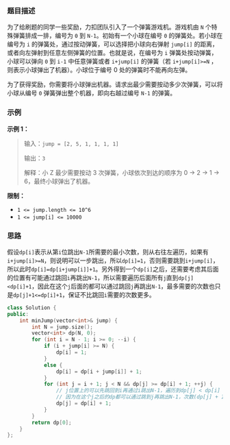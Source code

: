 ### 题目描述

为了给刷题的同学一些奖励，力扣团队引入了一个弹簧游戏机。游戏机由 `N` 个特殊弹簧排成一排，编号为 `0` 到 `N-1`。初始有一个小球在编号 `0` 的弹簧处。若小球在编号为 `i` 的弹簧处，通过按动弹簧，可以选择把小球向右弹射 `jump[i]` 的距离，或者向左弹射到任意左侧弹簧的位置。也就是说，在编号为 `i` 弹簧处按动弹簧，小球可以弹向 `0` 到 `i-1` 中任意弹簧或者 `i+jump[i]` 的弹簧（若 `i+jump[i]>=N` ，则表示小球弹出了机器）。小球位于编号 0 处的弹簧时不能再向左弹。

为了获得奖励，你需要将小球弹出机器。请求出最少需要按动多少次弹簧，可以将小球从编号 `0` 弹簧弹出整个机器，即向右越过编号 `N-1` 的弹簧。

### 示例

**示例 1：**

> 输入：`jump = [2, 5, 1, 1, 1, 1]`
>
> 输出：`3`
>
> 解释：小 Z 最少需要按动 3 次弹簧，小球依次到达的顺序为 0 -> 2 -> 1 -> 6，最终小球弹出了机器。

**限制：**

- `1 <= jump.length <= 10^6`
- `1 <= jump[i] <= 10000`

### 思路

假设`dp[i]`表示从第`i`位跳出`N-1`所需要的最小次数，则从右往左遍历，如果有`i+jump[i]>=N`，则说明可以一步跳出，所以`dp[i]=1`，否则需要跳到`i+jump[i]`，所以此时`dp[i]=dp[i+jump[i]]+1`。另外得到一个`dp[i]`之后，还需要考虑其后面的位置有可能通过跳回`i`再跳出`N-1`，所以需要遍历后面所有`j`直到`dp[j]<dp[i]+1`，因此在这个`j`后面的都可以通过跳回`j`再跳出`N-1`，最多需要的次数也只是`dp[j]+1<=dp[i]+1`，保证不比跳回`i`需要的次数更多。

```C++
class Solution {
public:
    int minJump(vector<int>& jump) {
        int N = jump.size();
        vector<int> dp(N, 0);
        for (int i = N - 1; i >= 0; --i) {
            if (i + jump[i] >= N) {
                dp[i] = 1;
            }
            else {
                dp[i] = dp[i + jump[i]] + 1;
            }
            for (int j = i + 1; j < N && dp[j] >= dp[i] + 1; ++j) {
                // j位置上的可以先跳回到i再通过i跳出N-1，遍历到dp[j] < dp[i] + 1为止
                // 因为在这个j之后的dp都可以通过跳到j再跳出N-1，次数(dp[j] + 1 < dp[i] + 1)不会比跳回i更多
                dp[j] = dp[i] + 1;
            }
        }
        return dp[0];
    }
};
```

